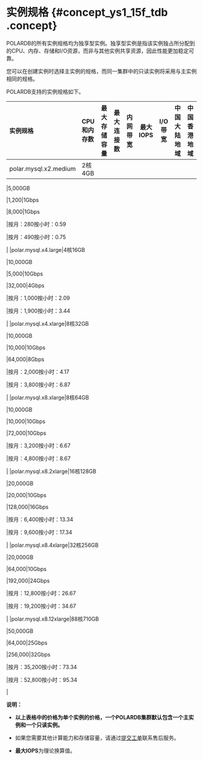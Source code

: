 # 实例规格 {#concept_ys1_15f_tdb .concept}

POLARDB的所有实例规格均为独享型实例。独享型实例是指该实例独占所分配到的CPU、内存、存储和I/O资源，而非与其他实例共享资源，因此性能更加稳定可靠。

您可以在创建实例时选择主实例的规格，而同一集群中的只读实例将采用与主实例相同的规格。

POLARDB支持的实例规格如下。

|实例规格|CPU和内存数|最大存储容量|最大连接数|内网带宽|最大IOPS|I/O带宽|中国大陆地域|中国香港地域|
|:---|:------|:-----|:----|----|------|-----|------|------|
|polar.mysql.x2.medium|2核4GB

|5,000GB

|1,200|1Gbps

|8,000|1Gbps

|按月：280按小时：0.59

|按月：490按小时：0.75

|
|polar.mysql.x4.large|4核16GB

|10,000GB

|5,000|10Gbps

|32,000|4Gbps

|按月：1,000按小时：2.09

|按月：1,900按小时：3.44

|
|polar.mysql.x4.xlarge|8核32GB

|10,000GB

|10,000|10Gbps

|64,000|8Gbps

|按月：2,000按小时：4.17

|按月：3,800按小时：6.87

|
|polar.mysql.x8.xlarge|8核64GB

|10,000GB

|10,000|10Gbps

|72,000|10Gbps

|按月：3,200按小时：6.67

|按月：4,800按小时：8.67

|
|polar.mysql.x8.2xlarge|16核128GB

|20,000GB

|20,000|10Gbps

|128,000|16Gbps

|按月：6,400按小时：13.34

|按月：9,600按小时：17.34

|
|polar.mysql.x8.4xlarge|32核256GB

|20,000GB

|64,000|10Gbps

|192,000|24Gbps

|按月：12,800按小时：26.67

|按月：19,200按小时：34.67

|
|polar.mysql.x8.12xlarge|88核710GB

|50,000GB

|64,000|25Gbps

|256,000|32Gbps

|按月：35,200按小时：73.34

|按月：52,800按小时：95.34

|

**说明：** 

-   **以上表格中的价格为单个实例的价格，一个POLARDB集群默认包含一个主实例和一个只读实例。**
-   如果您需要其他计算能力和存储容量，请通过[提交工单](https://selfservice.console.aliyun.com/ticket/createIndex)联系售后服务。

-   **最大IOPS**为理论换算值。

